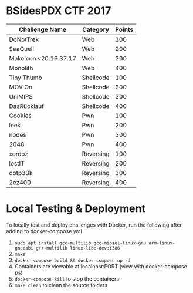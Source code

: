 # BSidesPDX CTF 2017

| Challenge Name | Category | Points |
|----------------|----------|--------|
| DoNotTrek | Web | 100 |
| SeaQuell | Web | 200 |
| MakeIcon v20.16.37.17 | Web | 300 |
| Monolith | Web | 400 |
| Tiny Thumb | Shellcode | 100 |
| MOV On | Shellcode | 200 |
| UniMIPS | Shellcode | 300 |
| DasRücklauf | Shellcode | 400 |
| Cookies | Pwn | 100 |
| leek | Pwn | 200 |
| nodes | Pwn | 300 |
| 2048 | Pwn | 400 |
| xordoz | Reversing | 100 |
| lostIT | Reversing | 200 |
| dotp33k | Reversing | 300 |
| 2ez400 | Reversing | 400 |

# Local Testing & Deployment

To locally test and deploy challenges with Docker, run the following after adding to docker-compose.yml

1. `sudo apt install gcc-multilib gcc-mipsel-linux-gnu arm-linux-gnueabi g++-multilib linux-libc-dev:i386`
1. `make`
1. `docker-compose build && docker-compose up -d`
1. Containers are viewable at localhost:PORT (view with docker-compose ps)
1. `docker-compose kill` to stop the containers
1. `make clean` to clean the source folders
